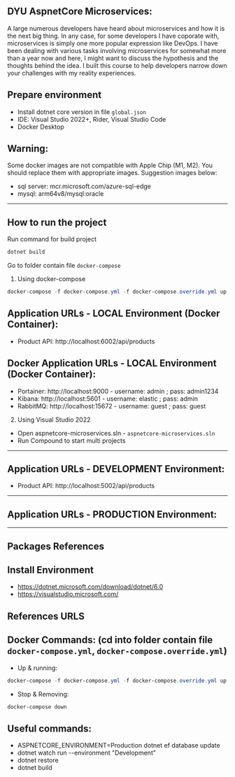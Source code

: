 ## DYU AspnetCore Microservices:

A large numerous developers have heard about microservices and how it is the next big thing. In any case, for some developers I have coporate with, microservices is simply one more popular expression like DevOps. I have been dealing with various tasks involving microservices for somewhat more than a year now and here, I might want to discuss the hypothesis and the thoughts behind the idea. I built this course to help developers narrow down your challenges with my reality experiences.

## Prepare environment

* Install dotnet core version in file `global.json`
* IDE: Visual Studio 2022+, Rider, Visual Studio Code
* Docker Desktop
## Warning:
Some docker images are not compatible with Apple Chip (M1, M2). You should replace them with appropriate images. Suggestion images below:
- sql server: mcr.microsoft.com/azure-sql-edge
- mysql: arm64v8/mysql:oracle
---
## How to run the project
Run command for build project
```Powershell
dotnet build
```
Go to folder contain file `docker-compose`
1. Using docker-compose
```Powershell
docker-compose -f docker-compose.yml -f docker-compose.override.yml up -d --remove-orphans
```
## Application URLs - LOCAL Environment (Docker Container):
- Product API: http://localhost:6002/api/products
## Docker Application URLs - LOCAL Environment (Docker Container):
- Portainer: http://localhost:9000 - username: admin ; pass: admin1234
- Kibana: http://localhost:5601 - username: elastic ; pass: admin
- RabbitMQ: http://localhost:15672 - username: guest ; pass: guest
2. Using Visual Studio 2022
- Open aspnetcore-microservices.sln - `aspnetcore-microservices.sln`
- Run Compound to start multi projects
---
## Application URLs - DEVELOPMENT Environment:
- Product API: http://localhost:5002/api/products
---
## Application URLs - PRODUCTION Environment:
---
## Packages References
## Install Environment
- https://dotnet.microsoft.com/download/dotnet/6.0
- https://visualstudio.microsoft.com/
## References URLS
## Docker Commands: (cd into folder contain file `docker-compose.yml`, `docker-compose.override.yml`)
- Up & running:
```Powershell
docker-compose -f docker-compose.yml -f docker-compose.override.yml up -d --remove-orphans --build
```
- Stop & Removing:
```Powershell
docker-compose down
```
## Useful commands:
- ASPNETCORE_ENVIRONMENT=Production dotnet ef database update
- dotnet watch run --environment "Development"
- dotnet restore
- dotnet build